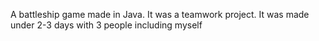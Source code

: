 A battleship game made in Java. It was a teamwork project. It was made under 2-3 days with 3 people including myself